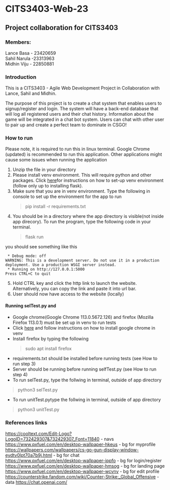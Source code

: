 
# CITS3403-Web-23

## Project collaboration for CITS3403


### Members:
Lance Basa - 23420659  
Sahil Narula -23313963  
Midhin Viju - 22850881  

  
  

### Introduction

This is a CITS3403 - Agile Web Development Project in Collaboration with Lance, Sahil and Midhin.

The purpose of this project is to create a chat system that enables users to signup/register and login. The system will have a back-end database that will log all registered users and their chat history. Information about the game will be integrated in a chat bot system. Users can chat with other user to pair up and create a perfect team to dominate in CSGO!

  

### How to run

Please note, it is required to run this in linux terminal. Google Chrome (updated) is recommended to run this application. Other applications might cause some issues when running the application

1. Unzip the file in your directory  
2. Please install venv environment. This will require python and other packages. Click [here](https://blog.miguelgrinberg.com/post/the-flask-mega-tutorial-part-i-hello-world)for instructions on how to set-up venv environment (follow only up to installing flask).
3. Make sure that you are in venv environment. Type the following in console to set up the environment for the app to run
	> pip install -r requirements.txt
4. You should be in a directory where the app directory is visible(not inside app direcory). To run the program, type the following code in your terminal. 
	> flask run
	
you should see something like this

```
 * Debug mode: off
WARNING: This is a development server. Do not use it in a production deployment. Use a production WSGI server instead.
 * Running on http://127.0.0.1:5000
Press CTRL+C to quit
```
5. Hold CTRL key and click the http link to launch the website. Alternatively, you can copy the link and paste it into url bar.
6. User should now have access to the website (locally)


#### Running selTest.py and 

* Google chrome(Google Chrome 113.0.5672.126) and firefox (Mozilla Firefox 113.0.1) must be set up in venv to run tests
* Click [here](https://www.wikihow.com/Install-Google-Chrome-Using-Terminal-on-Linux#:~:text=Install%20the%20downloaded%20Chrome%20package,deb%20and%20press%20Enter) and follow instructions on how to install google chrome in venv
* Install firefox by typing the following
	> sudo apt install firefox
* requirements.txt should be installed before running tests (see How to run step 3)
* Server should be running before running selfTest.py (see How to run step 4)
* To run selTest.py, type the follwing in terminal, outside of app directory
 > python3 selTest.py

* To run unitTest.pytype the follwing in terminal, outside of app directory
 > python3 unitTest.py


  

### References links
https://cooltext.com/Edit-Logo?LogoID=732429307&732429307_Font=11840 - navs  
https://www.pxfuel.com/en/desktop-wallpaper-hkeus - bg for myprofile
https://wallpapers.com/wallpapers/cs-go-gun-display-window-eydtv0lpt70a7b9j.html - bg for chat  
https://www.pxfuel.com/en/desktop-wallpaper-ippfo - bg for login/register  
https://www.pxfuel.com/en/desktop-wallpaper-hmsog - bg for landing page  
https://www.pxfuel.com/en/desktop-wallpaper-wcvnv - bg for edit profile
https://counterstrike.fandom.com/wiki/Counter-Strike:_Global_Offensive - data
https://chat.openai.com/
